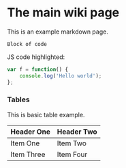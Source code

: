 # The main wiki page

This is an example markdown page.

```
Block of code
```

JS code highlighted:

```javascript
var f = function() {
    console.log('Hello world');
};
```

### Tables

This is basic table example.

| Header One | Header Two |
|:-----------|:-----------|
| Item One   | Item Two   |
| Item Three | Item Four  |
